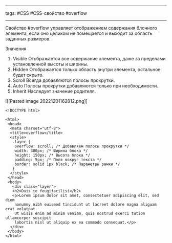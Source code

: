 ____

tags: #CSS #CSS-свойство  #overflow 

_____
Свойство #overflow управляет отображением содержания блочного элемента, если оно целиком не помещается и выходит за область заданных размеров.

Значения

1. Visible Отображается все содержание элемента, даже за пределами установленной высоты и ширины.
2. Hidden Отображается только область внутри элемента, остальное будет скрыто.
3. Scroll Всегда добавляются полосы прокрутки.
4. Auto Полосы прокрутки добавляются только при необходимости.
5. Inherit Наследует значение родителя.

![[Pasted image 20221201162812.png]]

~~~
<!DOCTYPE html>

<html>
 <head>
  <meta charset="utf-8">
  <title>overflow</title>
  <style>
   .layer {
    overflow: scroll; /* Добавляем полосы прокрутки */
    width: 300px; /* Ширина блока */
    height: 150px; /* Высота блока */
    padding: 5px; /* Поля вокруг текста */
    border: solid 1px black; /* Параметры рамки */
   }
  </style>
 </head>
 <body>
   <div class="layer">
   <h2>Duis te feugifacilisi</h2>
   <p>Lorem ipsum dolor sit amet, consectetuer adipiscing elit, sed diem
    nonummy nibh euismod tincidunt ut lacreet dolore magna aliguam erat volutpat.
    Ut wisis enim ad minim veniam, quis nostrud exerci tution ullamcorper suscipit
    lobortis nisl ut aliquip ex ea commodo consequat.</p>
  </div>
 </body>
</html>
~~~